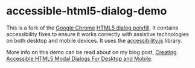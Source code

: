 # accessible-html5-dialog-demo

This is a fork of the [Google Chrome](https://github.com/GoogleChrome) [HTML5 dialog polyfill](https://github.com/GoogleChrome/dialog-polyfill).  It contains accessibility fixes to ensure it works correctly with assistive technologies on both desktop and mobile devices.  It uses the [accessibility.js](https://github.com/zoltan-dulac/accessibility.js) library.

More info on this demo can be read about on my blog post, [Creating Accessible HTML5 Modal Dialogs For Desktop and Mobile](https://www.useragentman.com/blog/?p=7603).